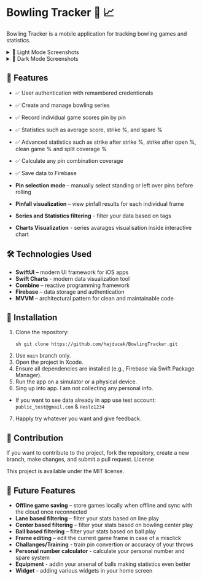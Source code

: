 # Bowling Tracker 🎳 📈

Bowling Tracker is a mobile application for tracking bowling games and statistics.

<details>
  <summary>🌟 Light Mode Screenshots</summary>
  <div style="display: flex; justify-content: center; gap: 10px;">
    <img src="SportTracker/BowlingTracker/Assets.xcassets/Screenshots/light mode/screenshot1.imageset/screenshot1.png" width="150">
    <img src="SportTracker/BowlingTracker/Assets.xcassets/Screenshots/light mode/screenshot2.imageset/screenshot2.png" width="150">
    <img src="SportTracker/BowlingTracker/Assets.xcassets/Screenshots/light mode/screenshot3.imageset/screenshot3.png" width="150">
    <img src="SportTracker/BowlingTracker/Assets.xcassets/Screenshots/light mode/screenshot4.imageset/screenshot4.png" width="150">
    <img src="SportTracker/BowlingTracker/Assets.xcassets/Screenshots/light mode/screenshot5.imageset/screenshot5.png" width="150">
    <img src="SportTracker/BowlingTracker/Assets.xcassets/Screenshots/light mode/screenshot6.imageset/screenshot6.png" width="150">
  </div>
</details>

<details>
  <summary>🌙 Dark Mode Screenshots</summary>
  <div style="display: flex; justify-content: center; gap: 10px;">
    <img src="SportTracker/BowlingTracker/Assets.xcassets/Screenshots/Dark mode/screenshot1.imageset/screenshot1.png" width="150">
    <img src="SportTracker/BowlingTracker/Assets.xcassets/Screenshots/Dark mode/screenshot2.imageset/screenshot2.png" width="150">
    <img src="SportTracker/BowlingTracker/Assets.xcassets/Screenshots/Dark mode/screenshot3.imageset/screenshot3.png" width="150">
    <img src="SportTracker/BowlingTracker/Assets.xcassets/Screenshots/Dark mode/screenshot4.imageset/screenshot4.png" width="150">
    <img src="SportTracker/BowlingTracker/Assets.xcassets/Screenshots/Dark mode/screenshot5.imageset/screenshot5.png" width="150">
    <img src="SportTracker/BowlingTracker/Assets.xcassets/Screenshots/Dark mode/screenshot6.imageset/screenshot6.png" width="150">
  </div>
</details>

## 🚀 Features
- ✅ User authentication with remambered credentionals
- ✅ Create and manage bowling series
- ✅ Record individual game scores pin by pin
- ✅ Statistics such as average score, strike %, and spare %
- ✅ Advanced statistics such as strike after strike %, strike after open %, clean game % and split coverage %
- ✅ Calculate any pin combination coverage
- ✅ Save data to Firebase

- **Pin selection mode** – manually select standing or left over pins before rolling
- **Pinfall visualization** – view pinfall results for each individual frame  
- **Series and Statistics filtering** - filter your data based on tags
- **Charts Visualization** - series avarages visualisation inside interactive chart

## 🛠️ Technologies Used
- **SwiftUI** – modern UI framework for iOS apps
- **Swift Charts** - modern data visualization tool
- **Combine** – reactive programming framework
- **Firebase** – data storage and authentication
- **MVVM** – architectural pattern for clean and maintainable code

## 🔧 Installation
1. Clone the repository:
   ```
   sh git clone https://github.com/hajducak/BowlingTracker.git
   ```
2. Use `main` branch only.
3. Open the project in Xcode.
4. Ensure all dependencies are installed (e.g., Firebase via Swift Package Manager).
5. Run the app on a simulator or a physical device.
6. Sing up into app. I am not collecting any personal info.
- If you want to see data already in app use test account: `public_test@gmail.com` & `Heslo1234`
7. Happly try whatever you want and give feedback.

## 🪪 Contribution

If you want to contribute to the project, fork the repository, create a new branch, make changes, and submit a pull request.
License

This project is available under the MIT license.

## 🔮 Future Features
- **Offline game saving** – store games locally when offline and sync with the cloud once reconnected
- **Lane based filtering** – filter your stats based on line play
- **Center based filtering** – filter your stats based on bowling center play    
- **Ball based filtering** – filter your stats based on ball play
- **Frame editing** – edit the current game frame in case of a misclick  
- **Challanges/Training** - train pin convertion or accuracy of your throws
- **Personal number calculator** - calculate your personal number and spare system
- **Equipment** - addin your arsenal of balls making statistics even better
- **Widget** - adding various widgets in your home screen
